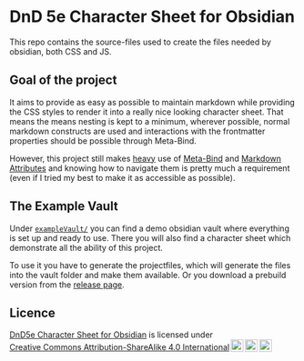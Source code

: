 # DnD 5e Character Sheet for Obsidian

This repo contains the source-files used to create the files needed by obsidian, both CSS and JS.


## Goal of the project

It aims to provide as easy as possible to maintain markdown while providing the
CSS styles to render it into a really nice looking character sheet.
That means the means nesting is kept to a minimum,
wherever possible, normal markdown constructs are used and
interactions with the frontmatter properties should be possible through Meta-Bind.

However, this project still makes <ins>heavy</ins> use of [Meta-Bind](https://github.com/mProjectsCode/obsidian-meta-bind-plugin)
and [Markdown Attributes](https://github.com/javalent/markdown-attributes)
and knowing how to navigate them is pretty much a requirement
(even if I tried my best to make it as accessible as possible).

## The Example Vault

Under [`exampleVault/`](exampleVault/) you can find a demo obsidian vault where everything is set up and ready to use.
There you will also find a character sheet which demonstrate all the ability of this project.

To use it you have to generate the projectfiles, which will generate the files into the vault folder
and make them available. Or you download a prebuild version from the [release page](https://github.com/Cube707/obsidian-dnd5e-character-sheet/releases).

## Licence
 <p xmlns:cc="http://creativecommons.org/ns#" xmlns:dct="http://purl.org/dc/terms/"><a property="dct:title" rel="cc:attributionURL" href="https://github.com/Cube707/obsidian-dnd5e-character-sheet">DnD5e Character Sheet for Obsidian</a> is licensed under <a href="https://creativecommons.org/licenses/by-sa/4.0/?ref=chooser-v1" target="_blank" rel="license noopener noreferrer" style="display:inline-block;">Creative Commons Attribution-ShareAlike 4.0 International<img style="height:22px!important;margin-left:3px;vertical-align:text-bottom;" src="https://mirrors.creativecommons.org/presskit/icons/cc.svg?ref=chooser-v1" alt=""><img style="height:22px!important;margin-left:3px;vertical-align:text-bottom;" src="https://mirrors.creativecommons.org/presskit/icons/by.svg?ref=chooser-v1" alt=""><img style="height:22px!important;margin-left:3px;vertical-align:text-bottom;" src="https://mirrors.creativecommons.org/presskit/icons/sa.svg?ref=chooser-v1" alt=""></a></p>
